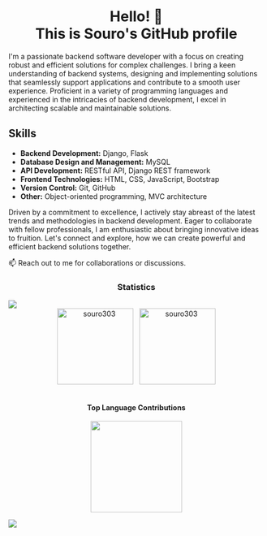  <h1 align="center">Hello! 👋<br>This is Souro's GitHub profile</h1>

  <p>I'm a passionate backend software developer with a focus on creating robust and efficient solutions for complex challenges.
    I bring a keen understanding of backend systems, designing and implementing solutions that seamlessly support applications
    and contribute to a smooth user experience. Proficient in a variety of programming languages and experienced in the
    intricacies of backend development, I excel in architecting scalable and maintainable solutions.</p>

  <h2>Skills</h2>
  <ul>
    <li><strong>Backend Development:</strong> Django, Flask</li>
    <li><strong>Database Design and Management:</strong> MySQL</li>
    <li><strong>API Development:</strong> RESTful API, Django REST framework</li>
    <li><strong>Frontend Technologies:</strong> HTML, CSS, JavaScript, Bootstrap</li>
    <li><strong>Version Control:</strong> Git, GitHub</li>
    <li><strong>Other:</strong> Object-oriented programming, MVC architecture</li>
  </ul>

  <p>Driven by a commitment to excellence, I actively stay abreast of the latest trends and methodologies in backend
    development. Eager to collaborate with fellow professionals, I am enthusiastic about bringing innovative ideas to
    fruition. Let's connect and explore, how we can create powerful and efficient backend solutions together.</p>

  <p>📫 Reach out to me for collaborations or discussions.</p>

<h3 align="center">Statistics</h3>
<img src="https://user-images.githubusercontent.com/73097560/115834477-dbab4500-a447-11eb-908a-139a6edaec5c.gif">

<div align="center">
<img align="center" height="150em" src="https://github-readme-streak-stats.herokuapp.com/?user=souro303&theme=dark" alt="souro303" />
&nbsp;
<img align="center" height="150em" src="https://github-readme-stats.vercel.app/api/top-langs/?username=souro303&layout=compact&theme=dark" alt=souro303 />
</div>
<br>
<h4 align="center">Top Language Contributions</h4>
<p align="center">  
<img align="center" src="http://github-profile-summary-cards.vercel.app/api/cards/profile-details?username=souro303&theme=algolia" height="180em" />
</p>

<img src="https://user-images.githubusercontent.com/73097560/115834477-dbab4500-a447-11eb-908a-139a6edaec5c.gif">


